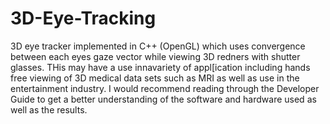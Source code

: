 # 3D-Eye-Tracking
3D eye tracker implemented in C++ (OpenGL) which uses convergence between each eyes gaze vector while viewing 3D redners with shutter glasses. THis may have a use innavariety of appl[ication including hands free viewing of 3D medical data sets such as MRI as well as use in the entertainment industry. I would recommend reading through the Developer Guide to get a better understanding of the software and hardware used as well as the results. 
